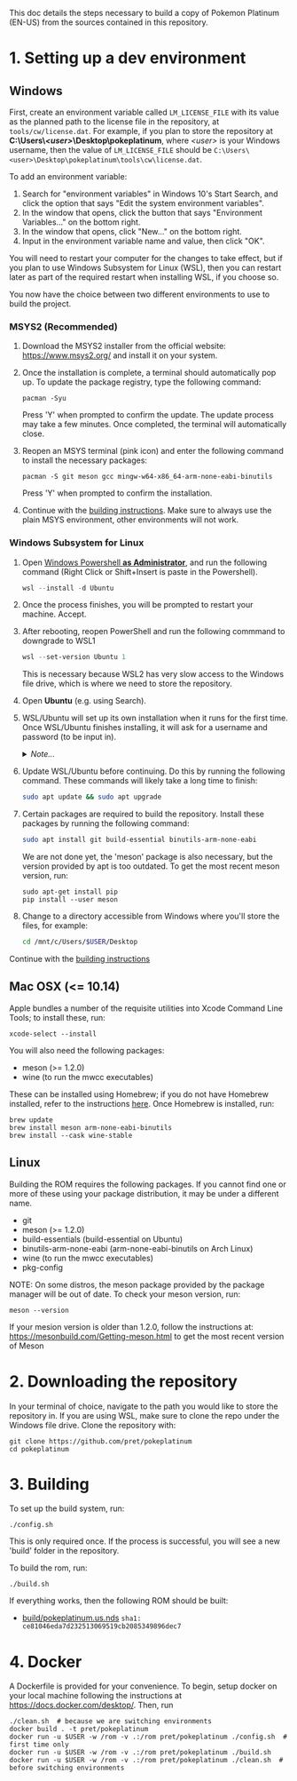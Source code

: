 This doc details the steps necessary to build a copy of Pokemon Platinum (EN-US) from the sources contained in this repository.

# 1. Setting up a dev environment

## Windows

First, create an environment variable called `LM_LICENSE_FILE` with its value as the planned path to the license file in the repository, at `tools/cw/license.dat`. For example, if you plan to store the repository at **C:\\Users\\_\<user>_\\Desktop\\pokeplatinum**, where _\<user>_ is your Windows username, then the value of `LM_LICENSE_FILE` should be `C:\Users\<user>\Desktop\pokeplatinum\tools\cw\license.dat`.

To add an environment variable:
1. Search for "environment variables" in Windows 10's Start Search, and click the option that says "Edit the system environment variables".
2. In the window that opens, click the button that says "Environment Variables..." on the bottom right.
3. In the window that opens, click "New..." on the bottom right.
4. Input in the environment variable name and value, then click "OK".

You will need to restart your computer for the changes to take effect, but if you plan to use Windows Subsystem for Linux (WSL), then you can restart later as part of the required restart when installing WSL, if you choose so.

You now have the choice between two different environments to use to build the project.

### MSYS2 (Recommended)

1. Download the MSYS2 installer from the official website: https://www.msys2.org/ and install it on your system.

2. Once the installation is complete, a terminal should automatically pop up. To update the package registry, type the following command:

    ```
    pacman -Syu
    ```

    Press 'Y' when prompted to confirm the update. The update process may take a few minutes. Once completed, the terminal will automatically close.

3. Reopen an MSYS terminal (pink icon) and enter the following command to install the necessary packages:

    ```
    pacman -S git meson gcc mingw-w64-x86_64-arm-none-eabi-binutils
    ```

    Press 'Y' when prompted to confirm the installation.

4. Continue with the [building instructions](#Downloading_the_repository). Make sure to always use the plain MSYS environment, other environments will not work.

### Windows Subsystem for Linux

1. Open [Windows Powershell **as Administrator**](https://i.imgur.com/QKmVbP9.png), and run the following command (Right Click or Shift+Insert is paste in the Powershell).

    ```powershell
    wsl --install -d Ubuntu
    ```

2. Once the process finishes, you will be prompted to restart your machine. Accept.

3. After rebooting, reopen PowerShell and run the following commmand to downgrade to WSL1

    ```powershell
    wsl --set-version Ubuntu 1
    ```

    This is necessary because WSL2 has very slow access to the Windows file drive, which is where we need to store the repository.

4. Open **Ubuntu** (e.g. using Search).

5. WSL/Ubuntu will set up its own installation when it runs for the first time. Once WSL/Ubuntu finishes installing, it will ask for a username and password (to be input in).
    <details>
        <summary><i>Note...</i></summary>

    >   When typing in the password, there will be no visible response, but the terminal will still read in input.
    </details>

6. Update WSL/Ubuntu before continuing. Do this by running the following command. These commands will likely take a long time to finish:

    ```bash
    sudo apt update && sudo apt upgrade
    ```

7. Certain packages are required to build the repository. Install these packages by running the following command:

    ```bash
    sudo apt install git build-essential binutils-arm-none-eabi
    ```

    We are not done yet, the 'meson' package is also necessary, but the version provided by apt is too outdated. To get the most recent meson version, run:

    ```
    sudo apt-get install pip
    pip install --user meson
    ```

8. Change to a directory accessible from Windows where you'll store the files, for example:
    ```bash
    cd /mnt/c/Users/$USER/Desktop
    ```

Continue with the [building instructions](#Downloading_the_repository)

## Mac OSX (<= 10.14)

Apple bundles a number of the requisite utilities into Xcode Command Line Tools; to install these, run:

```
xcode-select --install
```

You will also need the following packages:

* meson (>= 1.2.0)
* wine (to run the mwcc executables)

These can be installed using Homebrew; if you do not have Homebrew installed, refer to the instructions [here](https://brew.sh/). Once Homebrew is installed, run:

```
brew update
brew install meson arm-none-eabi-binutils
brew install --cask wine-stable
```

## Linux

Building the ROM requires the following packages. If you cannot find one or more of these using your package distribution, it may be under a different name.

* git
* meson (>= 1.2.0)
* build-essentials (build-essential on Ubuntu)
* binutils-arm-none-eabi (arm-none-eabi-binutils on Arch Linux)
* wine (to run the mwcc executables)
* pkg-config

NOTE: On some distros, the meson package provided by the package manager will be out of date. To check your meson version, run:

```
meson --version
```

If your mesion version is older than 1.2.0, follow the instructions at: https://mesonbuild.com/Getting-meson.html to get the most recent version of Meson

# 2. Downloading the repository

In your terminal of choice, navigate to the path you would like to store the repository in. If you are using WSL, make sure to clone the repo under the Windows file drive. Clone the repository with:
```
git clone https://github.com/pret/pokeplatinum
cd pokeplatinum
```

# 3. Building
To set up the build system, run:
```
./config.sh
```

This is only required once. If the process is successful, you will see a new 'build' folder in the repository.

To build the rom, run:
```
./build.sh
```

If everything works, then the following ROM should be built:
- [build/pokeplatinum.us.nds](https://datomatic.no-intro.org/index.php?page=show_record&s=28&n=3541) `sha1: ce81046eda7d232513069519cb2085349896dec7`

# 4. Docker

A Dockerfile is provided for your convenience. To begin, setup docker on your local machine following the instructions at https://docs.docker.com/desktop/. Then, run

    ./clean.sh  # because we are switching environments
    docker build . -t pret/pokeplatinum
    docker run -u $USER -w /rom -v .:/rom pret/pokeplatinum ./config.sh  # first time only
    docker run -u $USER -w /rom -v .:/rom pret/pokeplatinum ./build.sh
    docker run -u $USER -w /rom -v .:/rom pret/pokeplatinum ./clean.sh  # before switching environments
